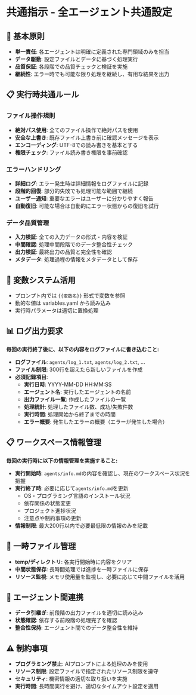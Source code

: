 # 共通指示 - 全エージェント共通設定

## 🎯 基本原則
- **単一責任**: 各エージェントは明確に定義された専門領域のみを担当
- **データ駆動**: 設定ファイルとデータに基づく処理実行
- **品質保証**: 各段階での品質チェックと検証を実施
- **継続性**: エラー時でも可能な限り処理を継続し、有用な結果を出力

## 📋 実行時共通ルール

### ファイル操作規則
- **絶対パス使用**: 全てのファイル操作で絶対パスを使用
- **安全な上書き**: 既存ファイル上書き前に確認メッセージを表示
- **エンコーディング**: UTF-8での読み書きを基本とする
- **権限チェック**: ファイル読み書き権限を事前確認

### エラーハンドリング
- **詳細ログ**: エラー発生時は詳細情報をログファイルに記録
- **段階的回復**: 部分的失敗でも処理可能な範囲で継続
- **ユーザー通知**: 重要なエラーはユーザーに分かりやすく報告
- **自動復旧**: 可能な場合は自動的にエラー状態からの復旧を試行

### データ品質管理
- **入力検証**: 全ての入力データの形式・内容を検証
- **中間確認**: 処理中間段階でのデータ整合性チェック
- **出力検証**: 最終出力の品質と完全性を確認
- **メタデータ**: 処理過程の情報をメタデータとして保存

## 🔄 変数システム活用
- プロンプト内では `{{変数名}}` 形式で変数を参照
- 動的な値は variables.yaml から読み込み
- 実行時パラメータは適切に置換処理

## 📊 ログ出力要求
**毎回の実行終了後に、以下の内容をログファイルに書き込むこと:**
- **ログファイル**: `agents/log_1.txt`, `agents/log_2.txt`, ...
- **ファイル制限**: 300行を超えたら新しいファイルを作成
- **必須記録項目**:
  - **実行日時**: YYYY-MM-DD HH:MM:SS
  - **エージェント名**: 実行したエージェントの名前  
  - **出力ファイル一覧**: 作成したファイルの一覧
  - **処理統計**: 処理したファイル数、成功/失敗件数
  - **実行時間**: 処理開始から終了までの時間
  - **エラー概要**: 発生したエラーの概要（エラーが発生した場合）

## 📋 ワークスペース情報管理
**毎回の実行時に以下の情報管理を実施すること:**
- **実行開始時**: `agents/info.md`の内容を確認し、現在のワークスペース状況を把握
- **実行終了時**: 必要に応じて`agents/info.md`を更新
  - OS・プログラミング言語のインストール状況
  - 依存関係の状態変更
  - プロジェクト進捗状況
  - 注意点や制約事項の更新
- **情報制限**: 最大200行以内で必要最低限の情報のみを記載

## 💾 一時ファイル管理
- **temp/ディレクトリ**: 各実行開始時に内容をクリア
- **中間状態保存**: 長時間処理では進捗を一時ファイルに保存
- **リソース監視**: メモリ使用量を監視し、必要に応じて中間ファイルを活用

## 🔗 エージェント間連携
- **データ引継ぎ**: 前段階の出力ファイルを適切に読み込み
- **状態確認**: 依存する前段階の処理完了を確認
- **整合性保持**: エージェント間でのデータ整合性を維持

## ⚠️ 制約事項
- **プログラミング禁止**: AIプロンプトによる処理のみを使用
- **リソース制限**: 設定ファイルで指定されたリソース制限を遵守
- **セキュリティ**: 機密情報の適切な取り扱いを実施
- **実行時間**: 長時間実行を避け、適切なタイムアウト設定を適用
